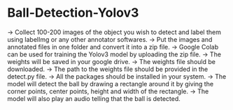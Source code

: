 # Ball-Detection-Yolov3
-> Collect 100-200 images of the object you wish to detect and label them using labelImg or any other annotator softwares. 
-> Put the images and annotated files in one folder and convert it into a zip file. 
-> Google Colab can be used for training the Yolov3 model by uploading the zip file. 
-> The weights will be saved in your google drive.
-> The weights file should be downloaded.
-> The path to the weights file should be provided in the detect.py file. 
-> All the packages should be installed in your system. 
-> The model will detect the ball by drawing a rectangle around it by giving the corner points, center points, height and width of the rectangle. 
-> The model will also play an audio telling that the ball is detected. 
